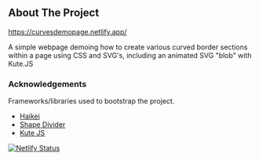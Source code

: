 ## About The Project

https://curvesdemopage.netlify.app/

A simple webpage demoing how to create various curved border sections within a page using CSS and SVG's, including an animated SVG "blob" with Kute.JS

### Acknowledgements

Frameworks/libraries used to bootstrap the project.

* [Haikei](https://haikei.app/)
* [Shape Divider](https://www.shapedivider.app/)
* [Kute JS](https://thednp.github.io/kute.js/)

[![Netlify Status](https://api.netlify.com/api/v1/badges/ec61b4ef-2178-4cd6-b403-ab10aa462afb/deploy-status)](https://app.netlify.com/sites/compassionate-nightingale-9ce25e/deploys)